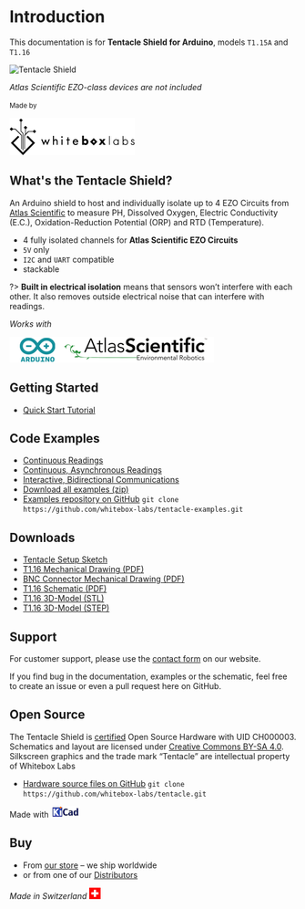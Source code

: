 # Introduction

This documentation is for **Tentacle Shield for Arduino**, models `T1.15A` and `T1.16`

![Tentacle Shield](https://www.whiteboxes.ch/wp-content/uploads/2015/06/medium_schraeg_schatten1.jpg)

_Atlas Scientific EZO-class devices are not included_

<small>Made by</small>

![Whitebox Logo](_media/whitebox_logo.png)

## What's the Tentacle Shield?
An Arduino shield to host and individually isolate up to 4 EZO Circuits from [Atlas Scientific](https://www.atlas-scientific.com) to measure PH, Dissolved Oxygen, Electric Conductivity (E.C.), Oxidation-Reduction Potential (ORP) and RTD (Temperature).

* 4 fully isolated channels for **Atlas Scientific EZO Circuits**
* `5V` only
* `I2C` and `UART` compatible
* stackable

?> **Built in electrical isolation** means that sensors won’t interfere with each other. It also removes outside electrical noise that can interfere with readings.

_Works with_

![Arduino Atlas Logo](_media/designed-for-arduino-atlas.png)

## Getting Started
* [Quick Start Tutorial](quickstart.md)

## Code Examples
* [Continuous Readings](continuous-example.md)
* [Continuous, Asynchronous Readings](asynchronous-example.md)
* [Interactive, Bidirectional Communications](interactive-example.md)
* [Download all examples (zip)](https://github.com/whitebox-labs/tentacle-examples/archive/master.zip)
* [Examples repository on GitHub](https://github.com/whitebox-labs/tentacle-examples)
`git clone https://github.com/whitebox-labs/tentacle-examples.git`

## Downloads
* [Tentacle Setup Sketch](https://raw.githubusercontent.com/whitebox-labs/tentacle-examples/master/arduino/tentacle-setup/tentacle_setup/tentacle_setup.ino ':target=_blank')
* [T1.16 Mechanical Drawing (PDF)](https://github.com/whitebox-labs/tentacle/raw/master/hardware/mechanical/tentacle_t1_mechanical.pdf)
* [BNC Connector Mechanical Drawing (PDF)](https://github.com/whitebox-labs/tentacle/raw/master/hardware/mechanical/bnc_mechanical.pdf)
* [T1.16 Schematic (PDF)](https://github.com/whitebox-labs/tentacle/raw/master/hardware/tentacle_schematic.pdf)
* [T1.16 3D-Model (STL)](https://github.com/whitebox-labs/tentacle/blob/master/hardware/mechanical/tentacle_t1.STL)
* [T1.16 3D-Model (STEP)](https://github.com/whitebox-labs/tentacle/blob/master/hardware/mechanical/tentacle_t1.STEP.zip)

## Support
For customer support, please use the [contact form](https://www.whiteboxes.ch/contact/) on our website.

If you find bug in the documentation, examples or the schematic, feel free to create an issue or even a pull request here on GitHub.


## Open Source
The Tentacle Shield is [certified](http://certificate.oshwa.org/certification-directory/) Open Source Hardware with UID CH000003. Schematics and layout are licensed under [Creative Commons BY-SA 4.0](http://creativecommons.org/licenses/by-sa/4.0/). Silkscreen graphics and the trade mark “Tentacle” are intellectual property of Whitebox Labs

* [Hardware source files on GitHub](https://github.com/whitebox-labs/tentacle) `git clone https://github.com/whitebox-labs/tentacle.git`

Made with [![KiCAD logo](_media/kicad_logo_small.png)](http://kicad-pcb.org/)

## Buy
* From [our store](https://www.whiteboxes.ch/shop/tentacle/) – we ship worldwide
* or from one of our [Distributors](https://www.whiteboxes.ch/distributors)

*Made in Switzerland* ![Switzerland](_media/its-flag-is-a-big-plus.png)
